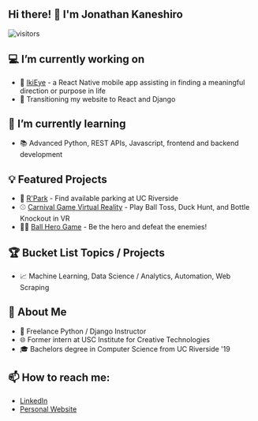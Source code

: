 ## Hi there! 👋 I'm Jonathan Kaneshiro

![visitors](https://visitor-badge.glitch.me/badge?page_id=jkane002.jkane002)

## :computer: I’m currently working on
* :iphone: [IkiEye](https://github.com/jkane002/Ikieye) - a React Native mobile app assisting in finding a meaningful direction or purpose in life
* :hammer: Transitioning my website to React and Django
 
 ## 🌱 I’m currently learning
 * :books: Advanced Python, REST APIs, Javascript, frontend and backend development
 
## :bulb: Featured Projects
* :car: [R'Park](https://github.com/jkane002/parkingapp) - Find available parking at UC Riverside
* :baseball: [Carnival Game Virtual Reality](https://github.com/jkane002/CarnivalGamesVR) - Play Ball Toss, Duck Hunt, and Bottle Knockout in VR
* :guardsman: [Ball Hero Game](https://github.com/jkane002/Senior_Design) - Be the hero and defeat the enemies!
 
 ## :trophy: Bucket List Topics / Projects
 * :chart_with_upwards_trend: Machine Learning, Data Science / Analytics, Automation, Web Scraping
 
 ## :bust_in_silhouette: About Me
* :snake:  Freelance Python / Django Instructor
* :globe_with_meridians:  Former intern at USC Institute for Creative Technologies
* :mortar_board:  Bachelors degree in Computer Science from UC Riverside '19

## 📫 How to reach me:
* [LinkedIn](https://www.linkedin.com/in/jkaneshiro/)
* [Personal Website](https://jkaneshiro.me/)
